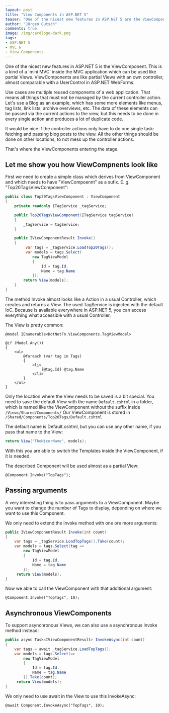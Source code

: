 ```yaml
--- 
layout: post
title: "View Components in ASP.​NET 5"
teaser: "One of the nicest new features in ASP.NET 5 are the ViewComponents. These are a kind of mini MVC inside the MVC application.."
author: "Jürgen Gutsch"
comments: true
image: /img/cardlogo-dark.png
tags: 
- ASP.NET 5
- MVC 6
- View Components
---
```


One of the nicest new features in ASP.NET 5 is the ViewComponent. This is a kind of a 'mini MVC' inside the MVC application which can be used like partial Views. ViewComponents are like partial Views with an own controller, almost comparable with a UserControl in ASP.NET WebForms. 

Use cases are multiple reused components of a web application. That means all things that must not be managed by the current controller action. Let's use a Blog as an example, which has some more elements like menus, tag lists, link lists, archive overviews, etc. The data of these elements can be passed via the current actions to the view, but this needs to be done in every single action and produces a lot of duplicate code.

It would be nice if the controller actions only have to do one single task: fetching and passing blog posts to the view. All the other things should be done on other locations, to not mess up the controller actions.

That's where the ViewComponents entering the stage.
	
## Let me show you how ViewCompnents look like

First we need to create a simple class which derives from ViewComponent and which needs to have "ViewCompoennt" as a sufix. E. g. "Top20TagsViewComponent":	
	
~~~ csharp
public class Top20TagsViewComponent : ViewComponent 
{ 
    private readonly ITagService _tagService; 

    public Top20TagsViewComponent(ITagService tagService) 
    { 
        _tagService = tagService; 
    } 

    public IViewComponentResult Invoke() 
    { 
         var tags = _tagService.LoadTop20Tags(); 
         var models = tags.Select( 
            new TagViewModel 
            { 
                Id = tag.Id, 
                Name = tag.Name 
            }); 
        return View(models); 
    } 
}
~~~

The method Invoke almost looks like a Action in a usual Controller, which creates and returns a View. The used TagService is injected with the default IoC. Because is available everywhere in ASP.NET 5, you can access everything what accessible with a usual Controller.

The View is pretty common:

~~~ aspnet
@model IEnumerable<DotNetFn.ViewComponents.TagViewModel>

@if (Model.Any()) 
{ 
	<ul> 
        @foreach (var tag in Tags) 
        { 
            <li> 
                [@tag.Id] @tag.Name 
            </li> 
        } 
    </ul> 
}
~~~

Only the location where the View needs to be saved is a bit special. You need to save the default View with the name `Default.cshtml` in a folder, which is named like the ViewComponent without the suffix inside `/Views/Shared/Components/` Our ViewComponent is stored in `/Shared/Components/Top20Tags/Default.cshtml`

The default name is Default.cshtml, but you can use any other name, if you pass that name to the View: 

~~~ csharp
return View("TheNicerName", models);
~~~

With this you are able to switch the Templates inside the ViewComponent, if it is needed.

The described Component will be used almost as a partial View:

~~~ aspnet
@Component.Invoke("TopTags");
~~~

## Passing arguments

A very interesting thing is to pass arguments to a ViewComponent. Maybe you want to change the number of Tags to display, depending on where we want to use this Component.

We only need to extend the Invoke method with one ore more arguments:

~~~ csharp
public IViewComponentResult Invoke(int count)     
{ 
    var tags = _tagService.LoadTopTags().Take(count);     
    var models = tags.Select(tag => 
        new TagViewModel 
        { 
            Id = tag.Id, 
            Name = tag.Name 
        }); 
     return View(models); 
} 
~~~

Now we able to call the ViewComponent with that additional argument:

~~~ aspnet
@Component.Invoke("TopTags", 10);
~~~

## Asynchronous ViewComponents

To support asynchronous Views, we can also use a asynchronous Invoke method instead:

~~~ csharp
public async Task<IViewComponentResult> InvokeAsync(int count)     
{ 
    var tags = await _tagService.LoadTopTags();     
    var models = tags.Select(=> 
        new TagViewModel 
        { 
            Id = tag.Id, 
            Name = tag.Name 
        }).Take(count); 
     return View(models); 
} 
~~~

We only need to use await in the View to use this InvokeAsync:

~~~ aspnet
@await Component.InvokeAsync("TopTags", 10);
~~~
